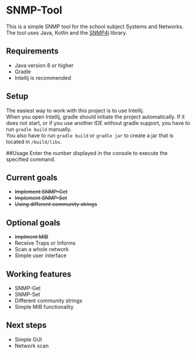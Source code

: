 # SNMP-Tool
This is a simple SNMP tool for the school subject Systems and Networks.  
The tool uses Java, Kotlin and the [SNMP4j](https://www.snmp4j.org/) library.

## Requirements
- Java version 8 or higher
- Gradle
- Intellij is recommended

## Setup
The easiest way to work with this project is to use Intellij.  
When you open Intellij, gradle should initiate the project automatically. If it does not start, or if you use another
IDE without gradle support, you have to run `gradle build` manually.  
You also have to run `gradle build` or `gradle jar` to create a jar that is located in `/build/libs`.

##Usage
Enter the number displayed in the console to execute the specified command.

## Current goals
- ~~Implement SNMP-Get~~
- ~~Implement SNMP-Set~~
- ~~Using different community strings~~

## Optional goals
- ~~Implment MIB~~
- Receive Traps or Informs
- Scan a whole network
- Simple user interface

## Working features
- SNMP-Get
- SNMP-Set
- Different community strings
- Simple MIB functionality

## Next steps
- Simple GUI
- Network scan
